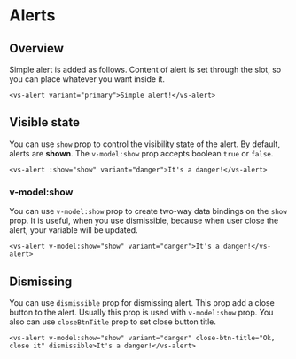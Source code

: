 # Alerts

## Overview

Simple alert is added as follows.
Content of alert is set through the slot, so you can place whatever you want inside it.

```vue
<vs-alert variant="primary">Simple alert!</vs-alert>
```

## Visible state

You can use `show` prop to control the visibility state of the alert. 
By default, alerts are **shown**. The `v-model:show` prop accepts boolean `true` or `false`.

```vue
<vs-alert :show="show" variant="danger">It's a danger!</vs-alert>
```

### v-model:show

You can use `v-model:show` prop to create two-way data bindings  on the `show` prop. It is useful, when you use dismissible, because when user close the alert, your variable will be updated. 

```vue
<vs-alert v-model:show="show" variant="danger">It's a danger!</vs-alert>
```

## Dismissing 

You can use `dismissible` prop for dismissing alert. This prop add a close button to the alert.
Usually this prop is used with `v-model:show` prop.
You also can use `closeBtnTitle` prop to set close button title.

```vue
<vs-alert v-model:show="show" variant="danger" close-btn-title="Ok, close it" dismissible>It's a danger!</vs-alert>
```

